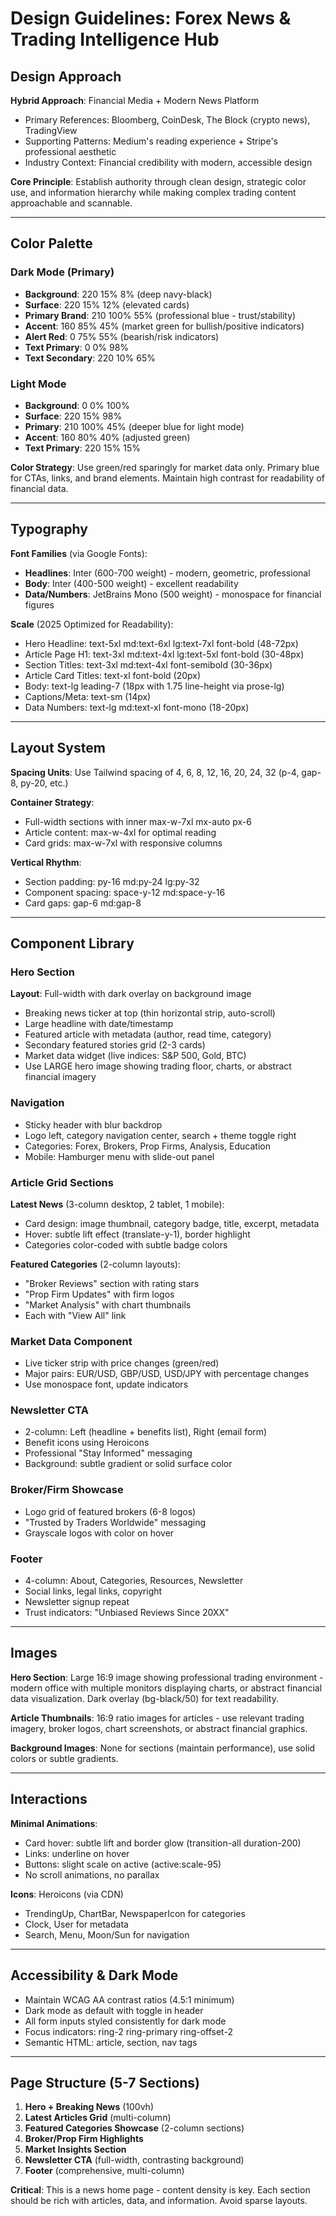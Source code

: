 # Design Guidelines: Forex News & Trading Intelligence Hub

## Design Approach

**Hybrid Approach**: Financial Media + Modern News Platform
- Primary References: Bloomberg, CoinDesk, The Block (crypto news), TradingView
- Supporting Patterns: Medium's reading experience + Stripe's professional aesthetic
- Industry Context: Financial credibility with modern, accessible design

**Core Principle**: Establish authority through clean design, strategic color use, and information hierarchy while making complex trading content approachable and scannable.

---

## Color Palette

### Dark Mode (Primary)
- **Background**: 220 15% 8% (deep navy-black)
- **Surface**: 220 15% 12% (elevated cards)
- **Primary Brand**: 210 100% 55% (professional blue - trust/stability)
- **Accent**: 160 85% 45% (market green for bullish/positive indicators)
- **Alert Red**: 0 75% 55% (bearish/risk indicators)
- **Text Primary**: 0 0% 98%
- **Text Secondary**: 220 10% 65%

### Light Mode
- **Background**: 0 0% 100%
- **Surface**: 220 15% 98%
- **Primary**: 210 100% 45% (deeper blue for light mode)
- **Accent**: 160 80% 40% (adjusted green)
- **Text Primary**: 220 15% 15%

**Color Strategy**: Use green/red sparingly for market data only. Primary blue for CTAs, links, and brand elements. Maintain high contrast for readability of financial data.

---

## Typography

**Font Families** (via Google Fonts):
- **Headlines**: Inter (600-700 weight) - modern, geometric, professional
- **Body**: Inter (400-500 weight) - excellent readability
- **Data/Numbers**: JetBrains Mono (500 weight) - monospace for financial figures

**Scale** (2025 Optimized for Readability):
- Hero Headline: text-5xl md:text-6xl lg:text-7xl font-bold (48-72px)
- Article Page H1: text-3xl md:text-4xl lg:text-5xl font-bold (30-48px)
- Section Titles: text-3xl md:text-4xl font-semibold (30-36px)
- Article Card Titles: text-xl font-bold (20px)
- Body: text-lg leading-7 (18px with 1.75 line-height via prose-lg)
- Captions/Meta: text-sm (14px)
- Data Numbers: text-lg md:text-xl font-mono (18-20px)

---

## Layout System

**Spacing Units**: Use Tailwind spacing of 4, 6, 8, 12, 16, 20, 24, 32 (p-4, gap-8, py-20, etc.)

**Container Strategy**:
- Full-width sections with inner max-w-7xl mx-auto px-6
- Article content: max-w-4xl for optimal reading
- Card grids: max-w-7xl with responsive columns

**Vertical Rhythm**:
- Section padding: py-16 md:py-24 lg:py-32
- Component spacing: space-y-12 md:space-y-16
- Card gaps: gap-6 md:gap-8

---

## Component Library

### Hero Section
**Layout**: Full-width with dark overlay on background image
- Breaking news ticker at top (thin horizontal strip, auto-scroll)
- Large headline with date/timestamp
- Featured article with metadata (author, read time, category)
- Secondary featured stories grid (2-3 cards)
- Market data widget (live indices: S&P 500, Gold, BTC)
- Use LARGE hero image showing trading floor, charts, or abstract financial imagery

### Navigation
- Sticky header with blur backdrop
- Logo left, category navigation center, search + theme toggle right
- Categories: Forex, Brokers, Prop Firms, Analysis, Education
- Mobile: Hamburger menu with slide-out panel

### Article Grid Sections
**Latest News** (3-column desktop, 2 tablet, 1 mobile):
- Card design: image thumbnail, category badge, title, excerpt, metadata
- Hover: subtle lift effect (translate-y-1), border highlight
- Categories color-coded with subtle badge colors

**Featured Categories** (2-column layouts):
- "Broker Reviews" section with rating stars
- "Prop Firm Updates" with firm logos
- "Market Analysis" with chart thumbnails
- Each with "View All" link

### Market Data Component
- Live ticker strip with price changes (green/red)
- Major pairs: EUR/USD, GBP/USD, USD/JPY with percentage changes
- Use monospace font, update indicators

### Newsletter CTA
- 2-column: Left (headline + benefits list), Right (email form)
- Benefit icons using Heroicons
- Professional "Stay Informed" messaging
- Background: subtle gradient or solid surface color

### Broker/Firm Showcase
- Logo grid of featured brokers (6-8 logos)
- "Trusted by Traders Worldwide" messaging
- Grayscale logos with color on hover

### Footer
- 4-column: About, Categories, Resources, Newsletter
- Social links, legal links, copyright
- Newsletter signup repeat
- Trust indicators: "Unbiased Reviews Since 20XX"

---

## Images

**Hero Section**: Large 16:9 image showing professional trading environment - modern office with multiple monitors displaying charts, or abstract financial data visualization. Dark overlay (bg-black/50) for text readability.

**Article Thumbnails**: 16:9 ratio images for articles - use relevant trading imagery, broker logos, chart screenshots, or abstract financial graphics.

**Background Images**: None for sections (maintain performance), use solid colors or subtle gradients.

---

## Interactions

**Minimal Animations**:
- Card hover: subtle lift and border glow (transition-all duration-200)
- Links: underline on hover
- Buttons: slight scale on active (active:scale-95)
- No scroll animations, no parallax

**Icons**: Heroicons (via CDN)
- TrendingUp, ChartBar, NewspaperIcon for categories
- Clock, User for metadata
- Search, Menu, Moon/Sun for navigation

---

## Accessibility & Dark Mode

- Maintain WCAG AA contrast ratios (4.5:1 minimum)
- Dark mode as default with toggle in header
- All form inputs styled consistently for dark mode
- Focus indicators: ring-2 ring-primary ring-offset-2
- Semantic HTML: article, section, nav tags

---

## Page Structure (5-7 Sections)

1. **Hero + Breaking News** (100vh)
2. **Latest Articles Grid** (multi-column)
3. **Featured Categories Showcase** (2-column sections)
4. **Broker/Prop Firm Highlights**
5. **Market Insights Section**
6. **Newsletter CTA** (full-width, contrasting background)
7. **Footer** (comprehensive, multi-column)

**Critical**: This is a news home page - content density is key. Each section should be rich with articles, data, and information. Avoid sparse layouts.